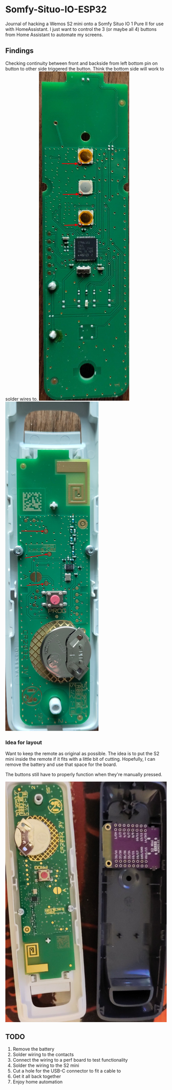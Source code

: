 # Somfy-Situo-IO-ESP32
Journal of hacking a Wemos S2 mini onto a Somfy Situo IO 1 Pure II for use with HomeAssistant.
I just want to control the 3 (or maybe all 4) buttons from Home Assistant to automate my screens.

## Findings
Checking continuity between front and backside from left bottom pin on button to other side triggered the button.
Think the bottom side will work to solder wires to.
![frontside.jpg](images/frontside.jpg)
![backside.jpg](images/backside.jpg)

### Idea for layout
Want to keep the remote as original as possible. The idea is to put the S2 mini inside the remote if it fits with a little bit of cutting.
Hopefully, I can remove the battery and use that space for the board.

The buttons still have to properly function when they're manually pressed.

![concept_layout.jpg](images/concept_layout.jpg)

## TODO
1. Remove the battery
1. Solder wiring to the contacts
1. Connect the wiring to a perf board to test functionality
1. Solder the wiring to the S2 mini
1. Cut a hole for the USB-C connector to fit a cable to
1. Get it all back together
1. Enjoy home automation